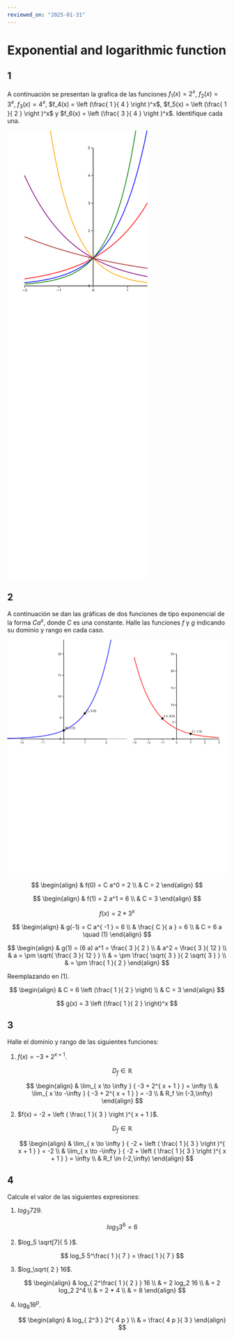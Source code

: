 ```yaml
---
reviewed_on: "2025-01-31"
---
```


# Exponential and logarithmic function

## 1

A continuación se presentan la grafica de las funciones $f_1(x) = 2^x$, $f_2(x) = 3^x$, $f_3(x) = 4^x$, $f_4(x) = \left (\frac{ 1 }{ 4 } \right )^x$, $f_5(x) = \left (\frac{ 1 }{ 2 } \right )^x$ y $f_6(x) = \left (\frac{ 3 }{ 4 } \right )^x$. Identifique cada una.

![graph](../assets/calculo_I/2_06_01-graph.svg)

## 2

A continuación se dan las gráficas de dos funciones de tipo exponencial de la forma $C a^x$, donde $C$ es una constante. Halle las funciones $f$ y $g$ indicando su dominio y rango en cada caso.

![graphs](../assets/calculo_I/2_06_02-graphs.svg)

$$
\begin{align}
	& f(0) = C a^0 = 2 \\
	& C = 2
\end{align}
$$

$$
\begin{align}
	& f(1) = 2 a^1 = 6 \\
	& C = 3
\end{align}
$$

$$
f(x) = 2 * 3^x
$$

$$
\begin{align}
	& g(-1) = C a^{ -1 } = 6 \\
	& \frac{ C }{ a } = 6 \\
	& C = 6 a \quad (1)
\end{align}
$$

$$
\begin{align}
	& g(1) = (6 a) a^1 = \frac{ 3 }{ 2 } \\
	& a^2 = \frac{ 3 }{ 12 } \\
	& a = \pm \sqrt{ \frac{ 3 }{ 12 } } \\
	& = \pm \frac{ \sqrt{ 3 } }{ 2 \sqrt{ 3 } } \\
	& = \pm \frac{ 1 }{ 2 }
\end{align}
$$

Reemplazando en $(1)$.

$$
\begin{align}
	& C = 6 \left (\frac{ 1 }{ 2 } \right) \\
	& C = 3
\end{align}
$$

$$
g(x) = 3 \left (\frac{ 1 }{ 2 } \right)^x
$$

## 3

Halle el dominio y rango de las siguientes funciones:

1. $f(x) = -3 + 2^{ x + 1 }$.

	$$
	D_f \in \mathbb{R}
	$$

	$$
	\begin{align}
		& \lim_{ x \to \infty } { -3 + 2^{ x + 1 } } = \infty \\
		& \lim_{ x \to -\infty } { -3 + 2^{ x + 1 } } = -3 \\
		& R_f \in (-3,\infty)
	\end{align}
	$$

2. $f(x) = -2 + \left ( \frac{ 1 }{ 3 } \right )^{ x + 1 }$.

	$$
	D_f \in \mathbb{R}
	$$


	$$
	\begin{align}
		& \lim_{ x \to \infty } { -2 + \left ( \frac{ 1 }{ 3 } \right )^{ x + 1 } } = -2 \\
		& \lim_{ x \to -\infty } { -2 + \left ( \frac{ 1 }{ 3 } \right )^{ x + 1 } } = \infty \\
		& R_f \in (-2,\infty)
	\end{align}
	$$

## 4

Calcule el valor de las siguientes expresiones:

1. $log_3 729$.

	$$
	log_3 3^6 = 6
	$$

2. $log_5 \sqrt[7]{ 5 }$.

	$$
	log_5 5^\frac{ 1 }{ 7 } = \frac{ 1 }{ 7 }
	$$

3. $log_\sqrt{ 2 } 16$.

	$$
	\begin{align}
		& log_{ 2^\frac{ 1 }{ 2 } } 16 \\
		& = 2 log_2 16 \\
		& = 2 log_2 2^4 \\
		& = 2 * 4 \\
		& = 8
	\end{align}
	$$

4. $\log_8 16^p$.

	$$
	\begin{align}
		& log_{ 2^3 } 2^{ 4 p } \\
		& = \frac{ 4 p }{ 3 }
	\end{align}
	$$
